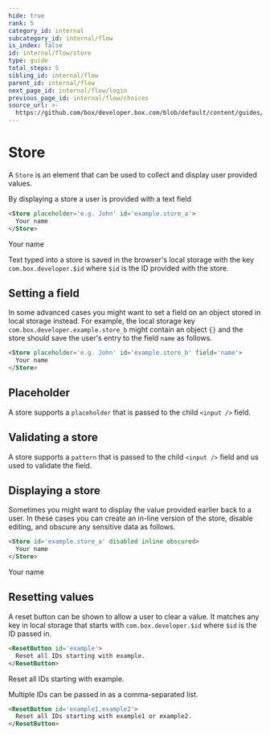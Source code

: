```yaml
---
hide: true
rank: 5
category_id: internal
subcategory_id: internal/flow
is_index: false
id: internal/flow/store
type: guide
total_steps: 5
sibling_id: internal/flow
parent_id: internal/flow
next_page_id: internal/flow/login
previous_page_id: internal/flow/choices
source_url: >-
  https://github.com/box/developer.box.com/blob/default/content/guides/internal/flow/store.md
---
```


<!-- does not need translation -->

# Store

A `Store` is an element that can be used to collect and display user provided
values.

By displaying a store a user is provided with a text field

```html
<Store placeholder='e.g. John' id='example.store_a'>
  Your name
</Store>
```

<H>

<Store placeholder='e.g. John' id='example.store_a'>

Your name

</Store>

</H>

<Message>

Text typed into a store is saved in the browser's local storage with the key
`com.box.developer.$id` where `$id` is the ID provided with the store.

</Message>

## Setting a field

In some advanced cases you might want to set a field on an object stored in
local storage instead. For example, the local storage key
`com.box.developer.example.store_b` might contain an object `{}` and the store
should save the user's entry to the field `name` as follows.

```html
<Store placeholder='e.g. John' id='example.store_b' field='name'>
  Your name
</Store>
```

## Placeholder

A store supports a `placeholder` that is passed to the child `<input />` field.

## Validating a store

A store supports a `pattern` that is passed to the child `<input />` field and
us used to validate the field.

## Displaying a store

Sometimes you might want to display the value provided earlier back to a user.
In these cases you can create an in-line version of the store, disable editing,
and obscure any sensitive data as follows.

```html
<Store id='example.store_a' disabled inline obscured>
  Your name
</Store>
```

<H>

<Store id='example.store_a' disabled inline obscured>

Your name

</Store>

</H>

## Resetting values

A reset button can be shown to allow a user to clear a value. It matches any key
in local storage that starts with `com.box.developer.$id` where `$id` is the ID
passed in.

```html
<ResetButton id='example'>
  Reset all IDs starting with example.
</ResetButton>
```

<H>

<ResetButton id='example'>

Reset all IDs starting with example.

</ResetButton>

</H>

Multiple IDs can be passed in as a comma-separated list.

```html
<ResetButton id='example1,example2'>
  Reset all IDs starting with example1 or example2.
</ResetButton>
```
